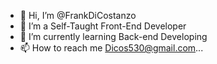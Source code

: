 - 👋 Hi, I’m @FrankDiCostanzo
- 👀 I’m a Self-Taught Front-End Developer
- 🌱 I’m currently learning Back-end Developing
- 📫 How to reach me Dicos530@gmail.com...

<!---
FrankDiCostanzo/FrankDiCostanzo is a ✨ special ✨ repository because its `README.md` (this file) appears on your GitHub profile.
You can click the Preview link to take a look at your changes.
--->
